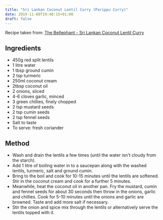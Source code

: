```yaml
---
title: "Sri Lankan Coconut Lentil Curry (Parippu Curry)"
date: 2019-11-08T19:48:15+01:00
draft: false
---
```


Recipe taken from:
<a href=http://thebellephant.com/recipes/sri-lankan-coconut-lentil-curry/ target="_blank">The Bellephant - Sri Lankan Coconut Lentil Curry</a>



## Ingredients 

* 450g red split lentils
* 1 litre water
* 1 tbsp ground cumin
* 2 tsp turmeric
* 250ml coconut cream
* 2tbsp coconut oil
* 2 onions, sliced
* 4-6 cloves garlic, minced
* 3 green chillies, finely chopped
* 2 tsp mustard seeds
* 2 tsp cumin seeds
* 2 tsp fennel seeds
* Salt to taste
* To serve: fresh coriander

## Method 

* Wash and drain the lentils a few times (until the water isn't cloudy from the starch).
* Add 1 litre of boiling water in to a saucepan along with the washed lentils, turmeric, salt and ground cumin.
* Bring to the boil and cook for 10-15 minutes until the lentils are softened. Stir in the coconut cream and cook for a further 5 minutes.
* Meanwhile, heat the coconut oil in another pan. Fry the mustard, cumin and fennel seeds for about 30 seconds then throw in the onions, garlic and chillies. Cook for 5-10 minutes until the onions and garlic are browned. Taste and add more salt if necessary.
* Stir the onion and spice mix through the lentils or alternatively serve the lentils topped with it.